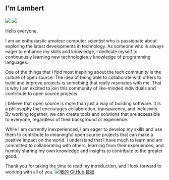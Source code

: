 ## I'm Lambert
![](https://img.shields.io/badge/main%20language-c%2B%2B-blue) ![](https://img.shields.io/badge/major-network%20programming-orange)

Hello everyone,

I am an enthusiastic amateur computer scientist who is passionate about exploring the latest developments in technology. As someone who is always eager to enhance my skills and knowledge, I dedicate myself to continuously learning new technologies.y knowledge of programming languages.

One of the things that I find most inspiring about the tech community is the culture of open source. The idea of being able to collaborate with others to build and improve projects is something that really resonates with me. That is why I am excited to join this community of like-minded individuals and contribute to open source projects.

I believe that open source is more than just a way of building software. It is a philosophy that encourages collaboration, transparency, and inclusivity. By working together, we can create tools and solutions that are accessible to everyone, regardless of their background or experience.

While I am currently inexperienced, I am eager to develop my skills and use them to contribute to meaningful open source projects that can make a positive impact on the world. I understand that I have much to learn and am committed to collaborating with others, learning from their experiences, and humbly sharing my own knowledge and insights to contribute to the greater good.

Thank you for taking the time to read my introduction, and I look forward to working with all of you.
[![我的 GitHub 数据](https://github-readme-stats.vercel.app/api?username=Lambert-Rao&show_icons=true&theme=radical)](https://github.com/Lambert-Rao)
